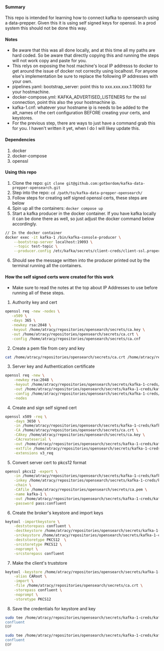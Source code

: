 #### Summary
This repo is intended for learning how to connect kafka to opensearch using a data-prepper. Given this it is using self signed keys for openssl. In a prod system this should not be done this way.

#### Notes
* Be aware that this was all done locally, and at this time all my paths are hard coded. So be aware that directly copying this and running the steps will not work copy and paste for you.
* This relys on exposing the host machine's local IP addresss to docker to get around the issue of docker not correclty using localhost. For anyone else's implementation be sure to replace the following IP addresses with your own.
 * pipelines.yaml: bootstrap_server: point this to xxx.xxx.xxx.1:19093 for your hostmachine.
 * docker-compose.yml: KAFKA_ADVERTISED_LISTENERS for the ssl 
connection, point this also the your hostmachine ip.
 * kafka-1.cnf: whatever your hostname ip is needs to be added to the alt_names of the cert configuration BEFORE creating your certs, and keystores.
* For the previous step, there are ways to just have a command grab this for you. I haven't written it yet, when I do I will likey update this.

#### Dependencies
1. docker
2. docker-compose
3. openssl

#### Using this repo
1. Clone the repo: `git clone git@github.com:gotbordom/kafka-data-prepper-opensearch.git`
2. Step into the repo: `cd /path/to/kafka-data-prepper-opensearch/`
3. Follow steps for creating self signed openssl certs, these steps are below
4. Spin up all the containers: `docker compose up`
5. Start a kafka producer in the docker container. If you have kafka locally it can be done there as well, so just adjust the docker command below accordingly.
```bash
// In the docker container
docker exec -it kafka-1 /bin/kafka-console-producer \
    --bootstrap-server localhost:19093 \
    --topic test-topic \
    --producer.config /etc/kafka/secrets/client-creds/client-ssl.properties
```
6. Should see the message written into the producer printed out by the terminal running all the containers.


#### How the self signed certs were created for this work
* Make sure to read the notes at the top about IP Addresses to use before running all of these steps.
1. Authority key and cert
```bash
openssl req -new -nodes \
   -x509 \
   -days 365 \
   -newkey rsa:2048 \
   -keyout /home/atracy/repositories/opensearch/secrets/ca.key \
   -out /home/atracy/repositories/opensearch/secrets/ca.crt \
   -config /home/atracy/repositories/opensearch/secrets/ca.cnf
```
2. Create a pem file from cery and key
```bash
cat /home/atracy/repositories/opensearch/secrets/ca.crt /home/atracy/repositories/opensearch/secrets/ca.key > /home/atracy/repositories/opensearch/secrets/ca.pem
```
3. Server key and Authentication certificate
```bash
openssl req -new \
    -newkey rsa:2048 \
    -keyout /home/atracy/repositories/opensearch/secrets/kafka-1-creds/kafka-1.key \
    -out /home/atracy/repositories/opensearch/secrets/kafka-1-creds/kafka-1.csr \
    -config /home/atracy/repositories/opensearch/secrets/kafka-1-creds/kafka-1.cnf \
    -nodes
```
4. Create and sign self signed cert
```bash
openssl x509 -req \
    -days 3650 \
    -in /home/atracy/repositories/opensearch/secrets/kafka-1-creds/kafka-1.csr \
    -CA /home/atracy/repositories/opensearch/secrets/ca.crt \
    -CAkey /home/atracy/repositories/opensearch/secrets/ca.key \
    -CAcreateserial \
    -out /home/atracy/repositories/opensearch/secrets/kafka-1-creds/kafka-1.crt \
    -extfile /home/atracy/repositories/opensearch/secrets/kafka-1-creds/kafka-1.cnf \
    -extensions v3_req
```
5. Convert server cert to pkcs12 format
```bash
openssl pkcs12 -export \
    -in /home/atracy/repositories/opensearch/secrets/kafka-1-creds/kafka-1.crt \
    -inkey /home/atracy/repositories/opensearch/secrets/kafka-1-creds/kafka-1.key \
    -chain \
    -CAfile /home/atracy/repositories/opensearch/secrets/ca.pem \
    -name kafka-1 \
    -out /home/atracy/repositories/opensearch/secrets/kafka-1-creds/kafka-1.p12 \
    -password pass:confluent
```
6. Create the broker's keystore and import keys
```bash
keytool -importkeystore \
    -deststorepass confluent \
    -destkeystore /home/atracy/repositories/opensearch/secrets/kafka-1-creds/kafka.kafka-1.keystore.pkcs12 \
    -srckeystore /home/atracy/repositories/opensearch/secrets/kafka-1-creds/kafka-1.p12 \
    -deststoretype PKCS12  \
    -srcstoretype PKCS12 \
    -noprompt \
    -srcstorepass confluent
```
7. Make the client's truststore
```bash
keytool -keystore /home/atracy/repositories/opensearch/secrets/kafka-1-creds/client-creds/kafka.client.truststore.pkcs12 \
    -alias CARoot \
    -import \
    -file /home/atracy/repositories/opensearch/secrets/ca.crt \
    -storepass confluent \
    -noprompt \
    -storetype PKCS12
```
8. Save the credentials for keystore and key
```bash
sudo tee /home/atracy/repositories/opensearch/secrets/kafka-1-creds/kafka-1_ssl_key_creds << EOF >/dev/null
confluent
EOF

sudo tee /home/atracy/repositories/opensearch/secrets/kafka-1-creds/kafka-1_keystore_creds << EOF >/dev/null
confluent
EOF
```
